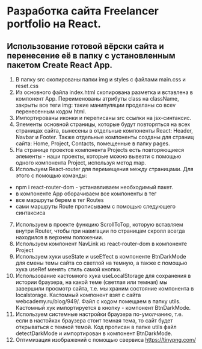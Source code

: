 # Разработка сайта Freelancer portfolio на React.

## Использование готовой вёрски сайта и перенесение её в папку с установленным пакетом Create React App.

1. В папку src скопированы папки img и styles с файлами main.css и reset.css
2. Из основного файла index.html скопирована разметка и вставлена в компонент App. Переименованы атрибуты class на className, закрыты все теги img: такие манипуляции проделаны со всеv перенесенным кодом html.
3. Импортированы иконки и переписаны src ссылки на jsx-синтаксис.
4. Элементы основной страницы, которые будут повторяться на всех страницах сайта, вынесены в отдельные компоненты React: Header, Navbar и Footer. Также отдельные компоненты созданы для страниц сайта: Home, Project, Contacts, помещенные в папку pages.
5. На странице проектов компонента Projects есть повторяющиеся элементы - наши проекты, которые можно вывезти с помощью одного компонента Project, используя метод map.
6. Используем React-router для перемещения между страницами. Для этого с помощью команды:

- npm i react-router-dom - устанавливаем необходимый пакет.
- в компоненте App оборачиваем все компоненты в тег <Router>
- все маршруты берем в тег Routes
- сами маршруты Route прописываем с помощью следующего синтаксиса <Route path="/" element={Компонент} />

7. Используем в проекте функцию ScrollToTop, которую вставляем внутри Router, чтобы при навигации по страницам скролл всегда находился в верхнем положении.
8. Используем компонент NavLink из react-router-dom в компоненте Project
9. Используем хуки useState и useEffect в компоненте BtnDarkMode для смены темы сайта со светлой на темную, а также с помощью хука useRef менять стиль самой кнопки.
10. Использование кастомного хука useLocalStorage для сохранения в истории браузера, на какой теме (светлая или темная) мы завершили просмотр сайта, т.е. мы храним состояние компонента в localstorage. Кастомный компонент взят с сайта webcademy.ru/blog/949/. Файл с кодом помещаем в папку utils. Кастомный хук импортируется в кнопку - компонент BtnDarkMode.
11. Используем системные настройки браузера по-умолчанию, т.е. если в настойках браузера стоит темная тема, то сайт будет открываться с темной темой. Код прописан в папке utils файл detectDarkMode и импортирован в компонент BtnDarkMode.
12. Оптимизация изображений с помощью свервиса https://tinypng.com/